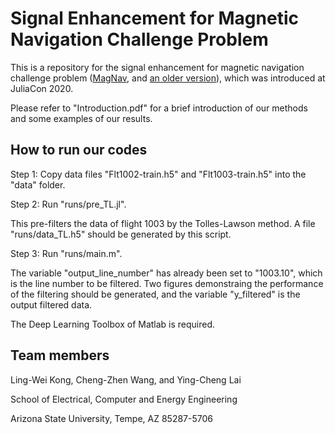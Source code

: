 # Signal Enhancement for Magnetic Navigation Challenge Problem

This is a repository for the signal enhancement for magnetic navigation challenge problem ([MagNav](https://github.com/MIT-AI-Accelerator/MagNav.jl), and [an older version](https://github.com/lw-kong/MagNav_2020.jl)), which was introduced at JuliaCon 2020.

Please refer to "Introduction.pdf" for a brief introduction of our methods and some examples of our results. 

## How to run our codes
Step 1: Copy data files "Flt1002-train.h5" and "Flt1003-train.h5" into the "data" folder.

Step 2: Run "runs/pre_TL.jl". 

This pre-filters the data of flight 1003 by the Tolles-Lawson method. A file "runs/data_TL.h5" should be generated by this script.

Step 3: Run "runs/main.m". 

The variable "output_line_number" has already been set to "1003.10", which is the line number to be filtered. Two figures demonstraing the performance of the filtering should be generated, and the variable "y_filtered" is the output filtered data.

The Deep Learning Toolbox of Matlab is required.

## Team members
Ling-Wei Kong, Cheng-Zhen Wang, and Ying-Cheng Lai

School of Electrical, Computer and Energy Engineering

Arizona State University, Tempe, AZ 85287-5706
